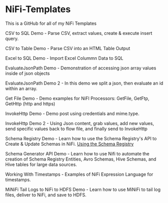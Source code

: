 # NiFi-Templates
This is a GitHub for all of my NiFi Templates

CSV to SQL Demo - Parse CSV, extract values, create & execute insert query.

CSV to Table Demo - Parse CSV into an HTML Table Output

Excel to SQL Demo - Import Excel Colummn Data to SQL

EvaluateJsonPath Demo - Demonstration of accessing json array values inside of json objects

EvaluateJsonPath Demo 2 - In this demo we split a json, then evaluate an id within an array.

Get File Demo - Demo examples for NiFI Processors: GetFile, GetFtp, GetHttp (http and https)

InvokeHttp Demo - Demo post using credentials and mime.type.

InvokeHttp Demo 2 - Using Json content, grab values, add new values, send specific values back to flow file, and finally send to InvokeHttp

Schema Registry Demo - Learn how to use the Schema Registry's API to Create & Update Schemas in NiFi. [Using the Schema Registry](https://community.cloudera.com/t5/Community-Articles/Using-the-Schema-Registry-API/ta-p/286194)

Schema Generator API Demo - Learn how to use Nifi to automate the creation of Schema Registry Entities, Avro Schemas, Hive Schemas, and Hive tables for large data sources.

Working With Timestamps - Examples of NiFi Expression Language for timestamps.

MiNiFi Tail Logs to NiFi to HDFS Demo - Learn how to use MiNiFi to tail log files, deliver to NiFi, and save to HDFS.